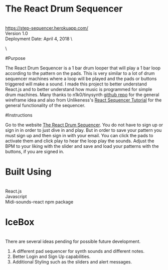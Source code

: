 # The React Drum Sequencer

\
<https://step-sequencer.herokuapp.com/> \
Version 1.0 \
Deployment Date: April 4, 2018  \

\

#Purpose

The React Drum Sequencer is a 1 bar drum looper that will play a 1 bar loop according to the pattern on the pads. This is very similar to a lot of drum sequencer machines where a loop will be played and the pads or buttons triggered will make a sound. I made this project to better understand React.js and to better understand how music is programmed for simple drum machines. Many thanks to n1k0/tinysynth <a href="https://github.com/n1k0/tinysynth" target="_blank">github repo</a> for the general wireframe idea and also from Unlikeness's <a href="http://unlikenesses.com/2017-07-05-react-sequencer/" target="_blank">React Sequencer Tutorial</a> for the general functionality of the sequencer. 

#Instructions

Go to the website <a href="https://step-sequencer.herokuapp.com/" target="_blank">The React Drum Sequencer</a>. You do not have to sign up or sign in in order to just dive in and play. But in order to save your pattern you must sign up and then sign in with your email. You can click the pads to activate them and click play to hear the loop play the sounds. Adjust the BPM to your liking with the slider and save and load your patterns with the buttons, if you are signed in. 

# Built Using

\
React.js\
Javascript\
Midi-sounds-react npm package

# IceBox

\
There are several ideas pending for possible future development.

1) A different pad sequencer for synth sounds and different notes.
2) Better Login and Sign Up capabilities.
3) Additional Styling such as the sliders and alert messages.

